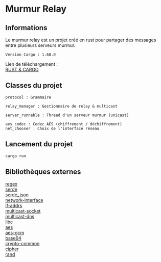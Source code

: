 # Murmur Relay

## Informations
Le murmur relay est un projet créé en rust pour partager des messages entre plusieurs serveurs murmur.
```
Version Cargo : 1.68.0 
```
Lien de téléchargement : 
<br>[RUST & CARGO](https://doc.rust-lang.org/cargo/getting-started/installation.html)

## Classes du projet
```
protocol : Grammaire

relay_manager : Gestionnaire de relay & multicast

server_runnable : Thread d'un serveur murmur (unicast)

aes_codec : Codec AES (chiffrement / déchiffrement)
net_chooser : Choix de l'interface réseau
```
## Lancement du projet
```rust
cargo run
````

## Bibliothèques externes
[regex](https://docs.rs/crate/regex/1.7.1)<br>
[serde](https://docs.rs/crate/serde/1.0.156)<br>
[serde_json](https://docs.rs/crate/serde_json/1.0.94)<br>
[network-interface](https://docs.rs/crate/network-interface/1.0.0)<br>
[if-addrs](https://docs.rs/crate/if-addrs/0.10.1)<br>
[multicast-socket](https://docs.rs/crate/multicast-socket/0.2.2)<br>
[multicast-dns](https://docs.rs/crate/multicast_dns/0.5.0)<br>
[libc](https://docs.rs/crate/libc/0.2.140)<br>
[aes](https://docs.rs/crate/aes/0.8.2)<br>
[aes-gcm](https://docs.rs/crate/aes-gcm/0.10.1)<br>
[base64](https://docs.rs/crate/base64/0.21.0)<br>
[crypto-common](https://docs.rs/crate/crypto-common/0.1.6)<br>
[cipher](https://docs.rs/crate/cipher/0.4.4)<br>
[rand](https://docs.rs/crate/rand/0.8.5)<br>
